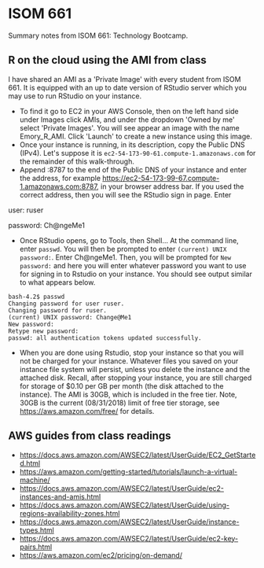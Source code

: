# ISOM 661
Summary notes from ISOM 661: Technology Bootcamp.

## R on the cloud using the AMI from class
I have shared an AMI as a 'Private Image' with every student from ISOM 661. It is equipped with an up to date version of RStudio server which you may use to run RStudio on your instance. 
* To find it go to EC2 in your AWS Console, then on the left hand side under Images click AMIs, and under the dropdown 'Owned by me' select 'Private Images'. You will see appear an image with the name Emory_R_AMI. Click 'Launch' to create a new instance using this image.
* Once your instance is running, in its description, copy the Public DNS (IPv4). Let's suppose it is
`ec2-54-173-90-61.compute-1.amazonaws.com`
for the remainder of this walk-through.
* Append :8787 to the end of the Public DNS of your instance and enter the address, for example https://ec2-54-173-99-67.compute-1.amazonaws.com:8787, in your browser address bar. If you used the correct address, then you will see the RStudio sign in page. Enter

user: ruser

password: Ch@ngeMe1

* Once RStudio opens, go to Tools, then Shell... At the command line, enter `passwd`. You will then be prompted to enter `(current) UNIX password:`. Enter Ch@ngeMe1. Then, you will be prompted for `New password:` and here you will enter whatever password you want to use for signing in to Rstudio on your instance. You should see output similar to what appears below.  
```
bash-4.2$ passwd
Changing password for user ruser.
Changing password for ruser.
(current) UNIX password: Change@Me1
New password: 
Retype new password: 
passwd: all authentication tokens updated successfully.
```
* When you are done using Rstudio, stop your instance so that you will not be charged for your instance. Whatever files you saved on your instance file system will persist, unless you delete the instance and the attached disk. Recall, after stopping your instance, you are still charged for storage of $0.10 per GB per month (the disk attached to the instance). The AMI is 30GB, which is included in the free tier. Note, 30GB is the current (08/31/2018) limit of free tier storage, see https://aws.amazon.com/free/ for details.


## AWS guides from class readings
* https://docs.aws.amazon.com/AWSEC2/latest/UserGuide/EC2_GetStarted.html
* https://aws.amazon.com/getting-started/tutorials/launch-a-virtual-machine/
* https://docs.aws.amazon.com/AWSEC2/latest/UserGuide/ec2-instances-and-amis.html
* https://docs.aws.amazon.com/AWSEC2/latest/UserGuide/using-regions-availability-zones.html
* https://docs.aws.amazon.com/AWSEC2/latest/UserGuide/instance-types.html
* https://docs.aws.amazon.com/AWSEC2/latest/UserGuide/ec2-key-pairs.html
* https://aws.amazon.com/ec2/pricing/on-demand/


